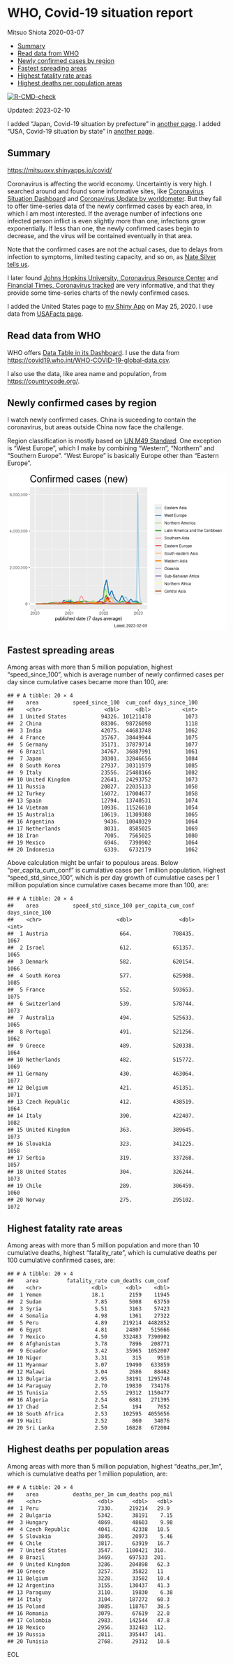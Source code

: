 WHO, Covid-19 situation report
================
Mitsuo Shiota
2020-03-07

- <a href="#summary" id="toc-summary">Summary</a>
- <a href="#read-data-from-who" id="toc-read-data-from-who">Read data from
  WHO</a>
- <a href="#newly-confirmed-cases-by-region"
  id="toc-newly-confirmed-cases-by-region">Newly confirmed cases by
  region</a>
- <a href="#fastest-spreading-areas"
  id="toc-fastest-spreading-areas">Fastest spreading areas</a>
- <a href="#highest-fatality-rate-areas"
  id="toc-highest-fatality-rate-areas">Highest fatality rate areas</a>
- <a href="#highest-deaths-per-population-areas"
  id="toc-highest-deaths-per-population-areas">Highest deaths per
  population areas</a>

<!-- badges: start -->

[![R-CMD-check](https://github.com/mitsuoxv/covid/actions/workflows/R-CMD-check.yaml/badge.svg)](https://github.com/mitsuoxv/covid/actions/workflows/R-CMD-check.yaml)
<!-- badges: end -->

Updated: 2023-02-10

I added “Japan, Covid-19 situation by prefecture” in [another
page](Japan.md). I added “USA, Covid-19 situation by state” in [another
page](USA.md).

## Summary

<https://mitsuoxv.shinyapps.io/covid/>

Coronavirus is affecting the world economy. Uncertaintiy is very high. I
searched around and found some informative sites, like [Coronavirus
Situation
Dashboard](https://who.maps.arcgis.com/apps/opsdashboard/index.html#/c88e37cfc43b4ed3baf977d77e4a0667)
and [Coronavirus Update by
worldometer](https://www.worldometers.info/coronavirus/). But they fail
to offer time-series data of the newly confirmed cases by each area, in
which I am most interested. If the average number of infections one
infected person inflict is even slightly more than one, infections grow
exponentially. If less than one, the newly confirmed cases begin to
decrease, and the virus will be contained eventually in that area.

Note that the confirmed cases are not the actual cases, due to delays
from infection to symptoms, limited testing capacity, and so on, as
[Nate Silver tells
us](https://fivethirtyeight.com/features/coronavirus-case-counts-are-meaningless/).

I later found [Johns Hopkins University, Coronavirus Resource
Center](https://coronavirus.jhu.edu/) and [Financial Times, Coronavirus
tracked](https://www.ft.com/content/a26fbf7e-48f8-11ea-aeb3-955839e06441)
are very informative, and that they provide some time-series charts of
the newly confirmed cases.

I added the United States page to [my Shiny
App](https://mitsuoxv.shinyapps.io/covid/) on May 25, 2020. I use data
from [USAFacts
page](https://usafacts.org/visualizations/coronavirus-covid-19-spread-map/).

## Read data from WHO

WHO offers [Data Table in its Dashboard](https://covid19.who.int/table).
I use the data from
<https://covid19.who.int/WHO-COVID-19-global-data.csv>.

I also use the data, like area name and population, from
<https://countrycode.org/>.

## Newly confirmed cases by region

I watch newly confirmed cases. China is suceeding to contain the
coronavirus, but areas outside China now face the challenge.

Region classification is mostly based on [UN M49
Standard](https://unstats.un.org/unsd/methodology/m49/). One exception
is “West Europe”, which I make by combining “Western”, “Northern” and
“Southern Europe”. “West Europe” is basically Europe other than “Eastern
Europe”.

![](README_files/figure-gfm/chart-1.png)<!-- -->

## Fastest spreading areas

Among areas with more than 5 million population, highest
“speed_since_100”, which is average number of newly confirmed cases per
day since cumulative cases became more than 100, are:

    ## # A tibble: 20 × 4
    ##    area           speed_since_100  cum_conf days_since_100
    ##    <chr>                    <dbl>     <dbl>          <int>
    ##  1 United States           94326. 101211478           1073
    ##  2 China                   88306.  98726098           1118
    ##  3 India                   42075.  44683748           1062
    ##  4 France                  35767.  38449944           1075
    ##  5 Germany                 35171.  37879714           1077
    ##  6 Brazil                  34767.  36887991           1061
    ##  7 Japan                   30301.  32846656           1084
    ##  8 South Korea             27937.  30311979           1085
    ##  9 Italy                   23556.  25488166           1082
    ## 10 United Kingdom          22641.  24293752           1073
    ## 11 Russia                  20827.  22035133           1058
    ## 12 Turkey                  16072.  17004677           1058
    ## 13 Spain                   12794.  13740531           1074
    ## 14 Vietnam                 10936.  11526610           1054
    ## 15 Australia               10619.  11309388           1065
    ## 16 Argentina                9436.  10040329           1064
    ## 17 Netherlands              8031.   8585025           1069
    ## 18 Iran                     7005.   7565025           1080
    ## 19 Mexico                   6946.   7390902           1064
    ## 20 Indonesia                6339.   6732179           1062

Above calculation might be unfair to populous areas. Below
“per_capita_cum_conf” is cumulative cases per 1 million population.
Highest “speed_std_since_100”, which is per day growth of cumulative
cases per 1 million population since cumulative cases became more than
100, are:

    ## # A tibble: 20 × 4
    ##    area           speed_std_since_100 per_capita_cum_conf days_since_100
    ##    <chr>                        <dbl>               <dbl>          <int>
    ##  1 Austria                       664.             708435.           1067
    ##  2 Israel                        612.             651357.           1065
    ##  3 Denmark                       582.             620154.           1066
    ##  4 South Korea                   577.             625988.           1085
    ##  5 France                        552.             593653.           1075
    ##  6 Switzerland                   539.             578744.           1073
    ##  7 Australia                     494.             525633.           1065
    ##  8 Portugal                      491.             521256.           1062
    ##  9 Greece                        489.             520338.           1064
    ## 10 Netherlands                   482.             515772.           1069
    ## 11 Germany                       430.             463064.           1077
    ## 12 Belgium                       421.             451351.           1071
    ## 13 Czech Republic                412.             438519.           1064
    ## 14 Italy                         390.             422407.           1082
    ## 15 United Kingdom                363.             389645.           1073
    ## 16 Slovakia                      323.             341225.           1058
    ## 17 Serbia                        319.             337268.           1057
    ## 18 United States                 304.             326244.           1073
    ## 19 Chile                         289.             306459.           1060
    ## 20 Norway                        275.             295102.           1072

## Highest fatality rate areas

Among areas with more than 5 million population and more than 10
cumulative deaths, highest “fatality_rate”, which is cumulative deaths
per 100 cumulative confirmed cases, are:

    ## # A tibble: 20 × 4
    ##    area         fatality_rate cum_deaths cum_conf
    ##    <chr>                <dbl>      <dbl>    <dbl>
    ##  1 Yemen                18.1        2159    11945
    ##  2 Sudan                 7.85       5008    63759
    ##  3 Syria                 5.51       3163    57423
    ##  4 Somalia               4.98       1361    27322
    ##  5 Peru                  4.89     219214  4482852
    ##  6 Egypt                 4.81      24807   515666
    ##  7 Mexico                4.50     332483  7390902
    ##  8 Afghanistan           3.78       7896   208771
    ##  9 Ecuador               3.42      35965  1052007
    ## 10 Niger                 3.31        315     9510
    ## 11 Myanmar               3.07      19490   633859
    ## 12 Malawi                3.04       2686    88462
    ## 13 Bulgaria              2.95      38191  1295748
    ## 14 Paraguay              2.70      19830   734176
    ## 15 Tunisia               2.55      29312  1150477
    ## 16 Algeria               2.54       6881   271395
    ## 17 Chad                  2.54        194     7652
    ## 18 South Africa          2.53     102595  4055656
    ## 19 Haiti                 2.52        860    34076
    ## 20 Sri Lanka             2.50      16828   672004

## Highest deaths per population areas

Among areas with more than 5 million population, highest
“deaths_per_1m”, which is cumulative deaths per 1 million population,
are:

    ## # A tibble: 20 × 4
    ##    area           deaths_per_1m cum_deaths pop_mil
    ##    <chr>                  <dbl>      <dbl>   <dbl>
    ##  1 Peru                   7330.     219214   29.9 
    ##  2 Bulgaria               5342.      38191    7.15
    ##  3 Hungary                4869.      48603    9.98
    ##  4 Czech Republic         4041.      42338   10.5 
    ##  5 Slovakia               3845.      20973    5.46
    ##  6 Chile                  3817.      63919   16.7 
    ##  7 United States          3547.    1100421  310.  
    ##  8 Brazil                 3469.     697533  201.  
    ##  9 United Kingdom         3286.     204898   62.3 
    ## 10 Greece                 3257.      35822   11   
    ## 11 Belgium                3228.      33582   10.4 
    ## 12 Argentina              3155.     130437   41.3 
    ## 13 Paraguay               3110.      19830    6.38
    ## 14 Italy                  3104.     187272   60.3 
    ## 15 Poland                 3085.     118767   38.5 
    ## 16 Romania                3079.      67619   22.0 
    ## 17 Colombia               2983.     142544   47.8 
    ## 18 Mexico                 2956.     332483  112.  
    ## 19 Russia                 2811.     395447  141.  
    ## 20 Tunisia                2768.      29312   10.6

EOL
